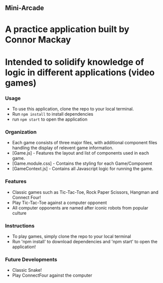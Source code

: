 ## Mini-Arcade

# A practice application built by Connor Mackay

# Intended to solidify knowledge of logic in different applications (video games)

### Usage

  - To use this application, clone the repo to your local terminal.
  - Run `npm install` to install dependencies
  - run `npm start` to open the application

### Organization

  - Each game consists of three major files, with additional component files handling the display of relevent game information. 
  - [Game.js] - Features the layout and list of components used in each game.
  - [Game.module.css] - Contains the styling for each Game/Component
  - [GameContext.js] - Contains all Javascript logic for running the game.

### Features

 - Classic games such as Tic-Tac-Toe, Rock Paper Scissors, Hangman and Connect Four!
 - Play Tic-Tac-Toe against a computer opponent
 - All computer opponents are named after iconic robots from popular culture

 ### Instructions

 - To play games, simply clone the repo to your local terminal 
 - Run 'npm install' to download dependencies and 'npm start' to open the application!
 
 ### Future Developments
 
 - Classic Snake!
 - Play ConnectFour against the computer